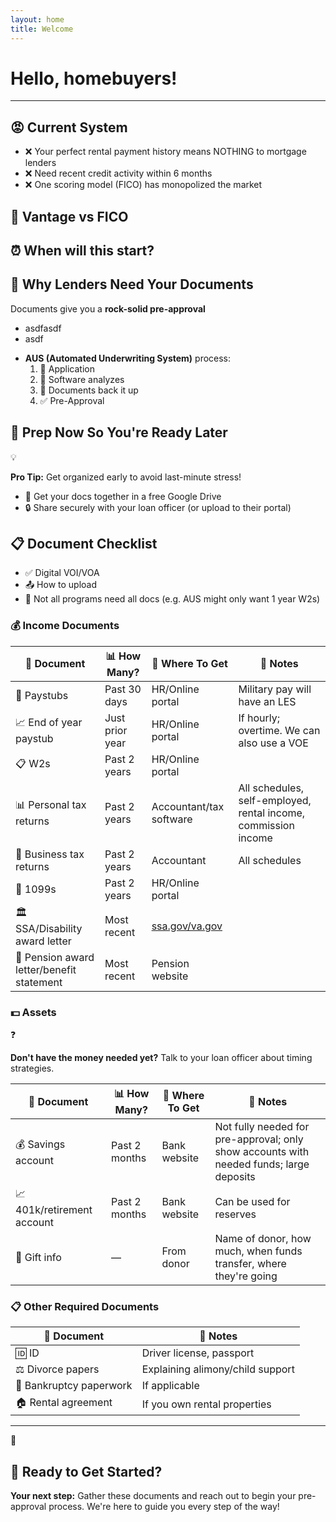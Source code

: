```yaml
---
layout: home
title: Welcome
---
```


# Hello, homebuyers!

---

## 😡 Current System

- ❌ Your perfect rental payment history means NOTHING to mortgage lenders
- ❌ Need recent credit activity within 6 months
- ❌ One scoring model (FICO) has monopolized the market

## 🤔 Vantage vs FICO

## ⏰ When will this start?

## 📄 Why Lenders Need Your Documents

<aside>

Documents give you a **rock-solid pre-approval**

- asdfasdf
- asdf
</aside>

- **AUS (Automated Underwriting System)** process:
    1. 📝 Application
    2. 🤖 Software analyzes
    3. 📑 Documents back it up
    4. ✅ Pre-Approval

## 🎯 Prep Now So You're Ready Later

<aside>
💡

**Pro Tip:** Get organized early to avoid last-minute stress!

</aside>

- 📁 Get your docs together in a free Google Drive
- 🔒 Share securely with your loan officer (or upload to their portal)

## 📋 Document Checklist

- ✅ Digital VOI/VOA
- 📤 How to upload
- 📝 Not all programs need all docs (e.g. AUS might only want 1 year W2s)

### 💰 Income Documents

| 📄 **Document** | 📊 **How Many?** | 📍 **Where To Get** | 📝 **Notes** |
| --- | --- | --- | --- |
| 💸 Paystubs | Past 30 days | HR/Online portal | Military pay will have an LES |
| 📈 End of year paystub | Just prior year | HR/Online portal | If hourly; overtime. We can also use a VOE |
| 📋 W2s | Past 2 years | HR/Online portal |  |
| 📊 Personal tax returns | Past 2 years | Accountant/tax software | All schedules, self-employed, rental income, commission income |
| 🏢 Business tax returns | Past 2 years | Accountant | All schedules |
| 📄 1099s | Past 2 years | HR/Online portal |  |
| 🏛️ SSA/Disability award letter | Most recent | [ssa.gov/va.gov](http://ssa.gov/va.gov) |  |
| 🏦 Pension award letter/benefit statement | Most recent | Pension website |  |

### 💵 Assets

<aside>
❓

**Don't have the money needed yet?** Talk to your loan officer about timing strategies.

</aside>

| 📄 **Document** | 📊 **How Many?** | 📍 **Where To Get** | 📝 **Notes** |
| --- | --- | --- | --- |
| 💰 Savings account | Past 2 months | Bank website | Not fully needed for pre-approval; only show accounts with needed funds; large deposits |
| 📈 401k/retirement account | Past 2 months | Bank website | Can be used for reserves |
| 🎁 Gift info | — | From donor | Name of donor, how much, when funds transfer, where they're going |

### 📋 Other Required Documents

| 📄 **Document** | 📝 **Notes** |
| --- | --- |
| 🆔 ID | Driver license, passport |
| ⚖️ Divorce papers | Explaining alimony/child support |
| 📄 Bankruptcy paperwork | If applicable |
| 🏠 Rental agreement | If you own rental properties |

---

<aside>
🚀

## 🎯 Ready to Get Started?

**Your next step:** Gather these documents and reach out to begin your pre-approval process. We're here to guide you every step of the way!

</aside>
